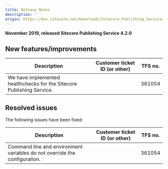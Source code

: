 ```yaml
---
title: Release Notes
description: ''
origin: https://dev.sitecore.net/Downloads/Sitecore_Publishing_Service/42/Sitecore_Publishing_Service_420/Release_Notes
---
```


**November 2019, released Sitecore Publishing Service 4.2.0**

## New features/improvements

 | Description | Customer ticket ID (or other) | TFS no. |
 | --- | --- | --- |
 | We have implemented healthchecks​ for the Sitecore Publishing Service. |  | 361054 |

## Resolved issues

The following issues have been fixed:

 | Description | Customer ticket ID (or other) | TFS no. |
 | --- | --- | --- |
 | ​​Command line and environment variables do not override the configuration​​. |  | 361054 |